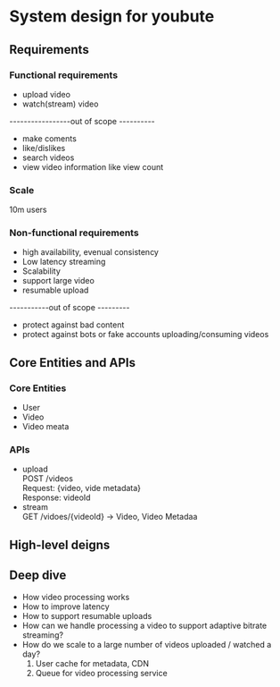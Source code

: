 # System design for youbute
## Requirements
### Functional requirements
- upload video
- watch(stream) video

-----------------out of scope ----------
- make coments
- like/dislikes
- search videos
- view video information like view count

### Scale
10m users

### Non-functional requirements
- high availability, evenual consistency
- Low latency streaming
- Scalability
- support large video
- resumable upload

-----------out of scope ---------
- protect against bad content
- protect against bots or fake accounts uploading/consuming videos

## Core Entities and APIs
### Core Entities
- User
- Video
- Video meata

### APIs
- upload  
  POST /videos  
  Request: {video, vide metadata}     
  Response: videoId
- stream  
  GET /vidoes/{videoId}  -> Video, Video Metadaa

## High-level deigns

## Deep dive
- How video processing works
- How to improve latency
- How to support resumable uploads
- How can we handle processing a video to support adaptive bitrate streaming?
- How do we scale to a large number of videos uploaded / watched a day?
  1. User cache for metadata, CDN
  2. Queue for video processing service
